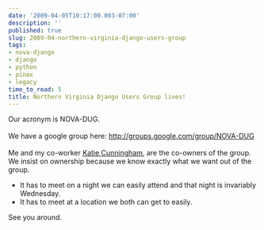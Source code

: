 ```yaml
---
date: '2009-04-05T10:17:00.003-07:00'
description: ''
published: true
slug: 2009-04-northern-virginia-django-users-group
tags:
- nova-django
- django
- python
- pinax
- legacy
time_to_read: 5
title: Northern Virginia Django Users Group lives!
---
```


Our acronym is NOVA-DUG.<br /><br />We have a google group here: <a href="http://groups.google.com/group/NOVA-DUG">http://groups.google.com/group/NOVA-DUG</a><br /><br />Me and my co-worker <a href="http://elephantangelchild.blogspot.com/">Katie Cunningham</a>, are the co-owners of the group. We insist on ownership because we know exactly what we want out of the group.<br /><ul><li>It has to meet on a night we can easily attend and that night is invariably Wednesday.</li><li>It has to meet at a location we both can get to easily.</li></ul>See you around.